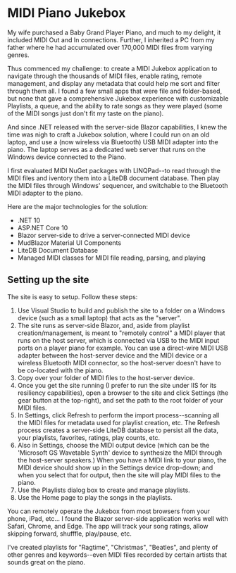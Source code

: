 # MIDI Piano Jukebox

My wife purchased a Baby Grand Player Piano, and much to my delight, it included MIDI Out and In connections.
Further, I inherited a PC from my father where he had accumulated over 170,000 MIDI files from varying genres.

Thus commenced my challenge: to create a MIDI Jukebox application to navigate through the thousands of MIDI files,
enable rating, remote management, and display any metadata that could help me sort and filter through them all.
I found a few small apps that were file and folder-based, but none that gave a comprehensive Jukebox experience
with customizable Playlists, a queue, and the ability to rate songs as they were played (some of the MIDI songs just don't fit my taste on the piano).

And since .NET released with the server-side Blazor capabilities, I knew the time was nigh to craft a Jukebox solution, where
I could run on an old laptop, and use a (now wireless via Bluetooth) USB MIDI adapter into the piano. The laptop serves as a dedicated web
server that runs on the Windows device connected to the Piano.

I first evaluated MIDI NuGet packages with LINQPad--to read through the MIDI files and iventory them into a LiteDB document database.
Then play the MIDI files through Windows' sequencer, and switchable to the Bluetooth MIDI adapter to the piano.

Here are the major technologies for the solution:
* .NET 10
* ASP.NET Core 10
* Blazor server-side to drive a server-connected MIDI device
* MudBlazor Material UI Components
* LiteDB Document Database
* Managed MIDI classes for MIDI file reading, parsing, and playing

## Setting up the site

The site is easy to setup. Follow these steps:
1. Use Visual Studio to build and publish the site to a folder on a Windows device (such as a small laptop) that acts as the "server".
2. The site runs as server-side Blazor, and, aside from playlist creation/management, is meant to "remotely control" a MIDI player that runs on the host
  server, which is connected via USB to the MIDI input ports on a player piano for example.
  You can use a direct-wire MIDI USB adapter between the host-server device and the MIDI device or a wireless Bluetooth MIDI connector,
  so the host-server doesn't have to be co-located with the piano.
3. Copy over your folder of MIDI files to the host-server device.
4. Once you get the site running (I prefer to run the site under IIS for its resiliency capabilities),
  open a browser to the site and click Settings (the gear button at the top-right), and set the path to the root folder of your MIDI files.
5. In Settings, click Refresh to perform the import process--scanning all the MIDI files for metadata used for playlist creation, etc.
  The Refresh process creates a server-side LiteDB database to persist all the data, your playlists, favorites, ratings, play counts, etc.
6. Also in Settings, choose the MIDI output device (which can be the 'Microsoft GS Wavetable Synth' device to synthesize the MIDI through the host-server speakers.)
  When you have a MIDI link to your piano, the MIDI device should show up in the Settings device drop-down; and when you select that for output, then the site will play MIDI files to the piano.
7. Use the Playlists dialog box to create and manage playlists.
8. Use the Home page to play the songs in the playlists.

You can remotely operate the Jukebox from most browsers from your phone, iPad, etc... I found the Blazor server-side application works well with Safari, Chrome, and Edge.
The app will track your song ratings, allow skipping forward, shufffle, play/pause, etc.

I've created playlists for "Ragtime", "Christmas", "Beatles", and plenty of other genres and keywords--even MIDI files recorded by certain artists that sounds great on the piano.
